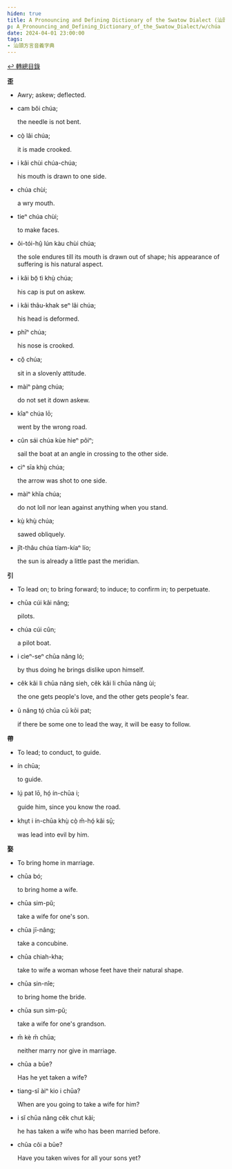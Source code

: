 ```yaml
---
hiden: true
title: A Pronouncing and Defining Dictionary of the Swatow Dialect (汕頭方言音義字典) / chúa
p: A_Pronouncing_and_Defining_Dictionary_of_the_Swatow_Dialect/w/chúa
date: 2024-04-01 23:00:00
tags: 
- 汕頭方言音義字典
---
```


[↩️ 轉總目錄](/A_Pronouncing_and_Defining_Dictionary_of_the_Swatow_Dialect)


**歪**
- Awry; askew; deflected.

- cam bŏi chúa;

  the needle is not bent.

- cò̤ lâi chúa;

  it is made crooked.

- i kâi chùi chúa-chúa;

  his mouth is drawn to one side.

- chúa chùi;

  a wry mouth.

- tieⁿ chúa chùi;

  to make faces.

- ôi-tói-hṳ̂ lún kàu chùi chúa;

  the sole endures till its mouth is drawn out of shape; his appearance of suffering is his natural aspect.

- i kâi bō̤ tì khṳ̀ chúa;

  his cap is put on askew.

- i kâi thâu-khak seⁿ lâi chúa;

  his head is deformed.

- phīⁿ chúa;

  his nose is crooked.

- cŏ̤ chúa;

  sit in a slovenly attitude.

- màiⁿ pàng chúa;

  do not set it down askew.

- kîaⁿ chúa lō;

  went by the wrong road.

- cûn sái chúa kùe hìeⁿ pôiⁿ;

  sail the boat at an angle in crossing to the other side.

- cìⁿ sīa khṳ̀ chúa;

  the arrow was shot to one side.

- màiⁿ khĭa chúa;

  do not loll nor lean against anything when you stand.

- kṳ̀ khṳ̀ chúa;

  sawed obliquely.

- jît-thâu chúa tíam-kíaⁿ lío;

  the sun is already a little past the meridian.

**引**
- To lead on; to bring forward; to induce; to confirm in; to perpetuate.

- chūa cúi kâi nâng;

  pilots.

- chúa cúi cûn;

  a pilot boat.

- i cìeⁿ-seⁿ chūa nâng ló;

  by thus doing he brings dislike upon himself.

- cêk kâi li chūa nâng sieh, cêk kâi li chūa nâng ùi;

  the one gets people's love, and the other gets people's fear.

- ŭ nâng tó̤ chūa cū kōi pat;

  if there be some one to lead the way, it will be easy to follow.

**帶**
- To lead; to conduct, to guide.

- ín chūa;

  to guide.

- lṳ́ pat lō, hó̤ ín-chūa i;

  guide him, since you know the road.

- khṳt i ín-chūa khṳ̀ cò̤ m̄-hó̤ kâi sṳ̄;

  was lead into evil by him.

**娶**
- To bring home in marriage.

- chūa bó;

  to bring home a wife.

- chūa sim-pŭ;

  take a wife for one's son.

- chūa jī-nâng;

  take a concubine.

- chūa chiah-kha;

  take to wife a woman whose feet have their natural shape.

- chūa sin-nîe;

  to bring home the bride.

- chūa sun sim-pŭ;

  take a wife for one's grandson.

- m̄ kè m̄ chūa;

  neither marry nor give in marriage.

- chūa a būe?

  Has he yet taken a wife?

- tiang-sî àiⁿ kio i chūa?

  When are you going to take a wife for him?

- i sĭ chūa nâng cêk chut kâi;

  he has taken a wife who has been married before.

- chūa côi a būe?

  Have you taken wives for all your sons yet?